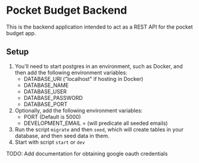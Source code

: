 # Pocket Budget Backend

This is the backend application intended to act as a REST API for the pocket budget app.

## Setup

1. You'll need to start postgres in an environment, such as Docker, and then add the following environment variables:
   - DATABASE_URI ("localhost" if hosting in Docker)
   - DATABASE_NAME
   - DATABASE_USER
   - DATABASE_PASSWORD
   - DATABASE_PORT
2. Optionally, add the following environment variables:
   - PORT (Default is 5000)
   - DEVELOPMENT_EMAIL = (will predicate all seeded emails)
3. Run the script `migrate` and then `seed`, which will create tables in your database, and then seed data in them.
4. Start with script `start` or `dev`

TODO: Add documentation for obtaining google oauth credentials
